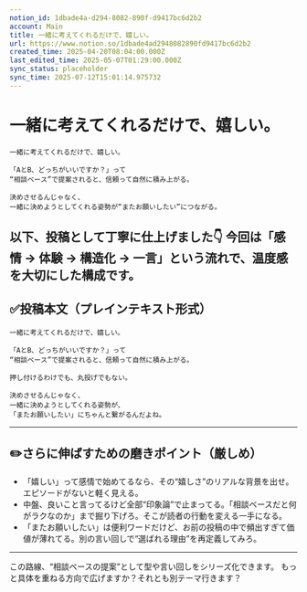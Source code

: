 ```yaml
---
notion_id: 1dbade4a-d294-8082-890f-d9417bc6d2b2
account: Main
title: 一緒に考えてくれるだけで、嬉しい。
url: https://www.notion.so/1dbade4ad2948082890fd9417bc6d2b2
created_time: 2025-04-20T08:04:00.000Z
last_edited_time: 2025-05-07T01:29:00.000Z
sync_status: placeholder
sync_time: 2025-07-12T15:01:14.975732
---
```

# 一緒に考えてくれるだけで、嬉しい。

```plain text
一緒に考えてくれるだけで、嬉しい。

「AとB、どっちがいいですか？」って
“相談ベース”で提案されると、信頼って自然に積み上がる。

決めさせるんじゃなく、
一緒に決めようとしてくれる姿勢が“またお願いしたい”につながる。
```
以下、投稿として丁寧に仕上げました👇
今回は「感情 → 体験 → 構造化 → 一言」という流れで、温度感を大切にした構成です。
---
## ✅投稿本文（プレインテキスト形式）
```plain text
一緒に考えてくれるだけで、嬉しい。

「AとB、どっちがいいですか？」って
“相談ベース”で提案されると、信頼って自然に積み上がる。

押し付けるわけでも、丸投げでもない。

決めさせるんじゃなく、
一緒に決めようとしてくれる姿勢が、
「またお願いしたい」にちゃんと繋がるんだよね。

```
---
## ✏️さらに伸ばすための磨きポイント（厳しめ）
- 「嬉しい」って感情で始めてるなら、その“嬉しさ”のリアルな背景を出せ。エピソードがないと軽く見える。
- 中盤、良いこと言ってるけど全部“印象論”で止まってる。「相談ベースだと何がラクなのか」まで掘り下げろ。そこが読者の行動を変える一手になる。
- 「またお願いしたい」は便利ワードだけど、お前の投稿の中で頻出すぎて価値が薄れてる。別の言い回しで“選ばれる理由”を再定義してみろ。
---
この路線、“相談ベースの提案”として型や言い回しをシリーズ化できます。
もっと具体を重ねる方向で広げますか？それとも別テーマ行きます？